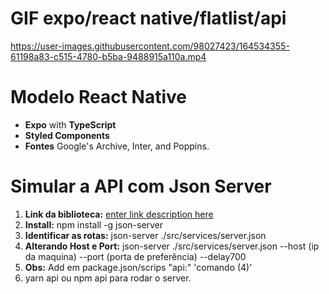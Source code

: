 
# GIF expo/react native/flatlist/api

https://user-images.githubusercontent.com/98027423/164534355-61198a83-c515-4780-b5ba-9488915a110a.mp4


# Modelo React Native
- **Expo** with **TypeScript**
- **Styled Components**
- **Fontes** Google's Archive, Inter, and Poppins.

# Simular a API com Json Server #

1. **Link da biblioteca:** [enter link description here](https://www.npmjs.com/package/json-server) 
2. **Install:** npm install -g json-server
3. **Identificar as rotas:** json-server ./src/services/server.json
4. **Alterando Host e Port:** json-server ./src/services/server.json --host (ip da maquina) --port (porta de preferência) --delay700
5. **Obs:** Add em package.json/scrips "api:" 'comando (4)'
6. yarn api ou npm api para rodar o server.

